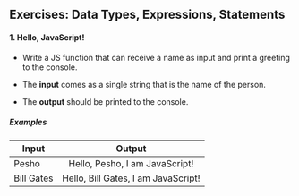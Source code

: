 ## Exercises: Data Types, Expressions, Statements

#### 1. Hello, JavaScript!

* Write a JS function that can receive a name as input and print a greeting to the console.

* The <b>input</b> comes as a single string that is the name of the person.

* The <b>output</b> should be printed to the console.

##### Examples

 Input      | Output        |
| -----------|:-------------:|
| Pesho | Hello, Pesho, I am JavaScript!| 
| Bill Gates | Hello, Bill Gates, I am JavaScript!|